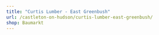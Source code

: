 ```yaml
---
title: "Curtis Lumber - East Greenbush"
url: /castleton-on-hudson/curtis-lumber-east-greenbush/
shop: Baumarkt
---
```

